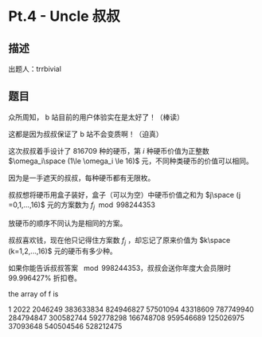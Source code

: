 # Pt.4 - Uncle 叔叔



## 描述

出题人：trrbivial



## 题目

众所周知， b 站目前的用户体验实在是太好了！（棒读）



这都是因为叔叔保证了 b 站不会变质啊！（迫真）



这次叔叔着手设计了 $816709$ 种的硬币，第 $i$ 种硬币价值为正整数 $\omega_i\space (1\le \omega_i \le 16)$ 元，不同种类硬币的价值可以相同。



因为是一手遮天的叔叔，每种硬币都有无限枚。



叔叔想将硬币用盒子装好，盒子（可以为空）中硬币价值之和为 $j\space (j =0,1,...,16)$ 元的方案数为 $f_{j} \mod 998244353$



放硬币的顺序不同认为是相同的方案。



叔叔喜欢钱，现在他只记得住方案数 $f_{j}$ ，却忘记了原来价值为 $k\space (k=1,2,...,16)$ 元的硬币有多少种。



如果你能告诉叔叔答案 $\mod 998244353$，叔叔会送你年度大会员限时 $99.996427\%$ 折扣卷。

the array of f is

1 2022 2046249 383633834 824946827 57501094 43318609 787749940 284794847 300582744 592778298 166748708 959546689 125026975 37093648 540504546 528212475 
